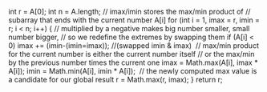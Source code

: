 int r = A[0];
int n = A.length;
// imax/imin stores the max/min product of
// subarray that ends with the current number A[i]
for (int i = 1, imax = r, imin = r; i < n; i++) {
// multiplied by a negative makes big number smaller, small number bigger,
// so we redefine the extremes by swapping them
if (A[i] < 0)
imax += (imin-(imin=imax)); //(swapped imin & imax)
​
// max/min product for the current number is either the current number itself
// or the max/min by the previous number times the current one
imax = Math.max(A[i], imax * A[i]);
imin = Math.min(A[i], imin * A[i]);
​
// the newly computed max value is a candidate for our global result
r = Math.max(r, imax);
}
return r;